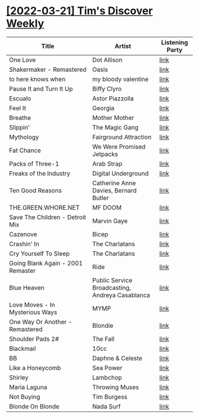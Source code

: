 # [[2022-03-21] Tim's Discover Weekly](https://open.spotify.com/user/zachthehammer/playlist/3KFW5wNQNN7aQxzwLiO51G)

| Title | Artist | Listening Party |
| --- | --- | --- |
| One Love | Dot Allison | [link](https://timstwitterlisteningparty.com/pages/replay/feed_868.html) |
| Shakermaker - Remastered | Oasis | [link](https://timstwitterlisteningparty.com/pages/replay/feed_28.html) |
| to here knows when | my bloody valentine | [link](https://timstwitterlisteningparty.com/pages/replay/feed_955.html) |
| Pause It and Turn It Up | Biffy Clyro | [link](https://timstwitterlisteningparty.com/pages/replay/feed_388.html) |
| Escualo | Astor Piazzolla | [link](https://timstwitterlisteningparty.com/pages/replay/feed_406.html) |
| Feel It | Georgia | [link](https://timstwitterlisteningparty.com/pages/replay/feed_410.html) |
| Breathe | Mother Mother | [link](https://timstwitterlisteningparty.com/pages/replay/feed_828.html) |
| Slippin' | The Magic Gang | [link](https://timstwitterlisteningparty.com/pages/replay/feed_361.html) |
| Mythology | Fairground Attraction | [link](https://timstwitterlisteningparty.com/pages/replay/feed_616.html) |
| Fat Chance | We Were Promised Jetpacks | [link](https://timstwitterlisteningparty.com/pages/replay/feed_916.html) |
| Packs of Three-1 | Arab Strap | [link](https://timstwitterlisteningparty.com/pages/replay/feed_240.html) |
| Freaks of the Industry | Digital Underground | [link]() |
| Ten Good Reasons | Catherine Anne Davies, Bernard Butler | [link](https://timstwitterlisteningparty.com/pages/replay/feed_509.html) |
| THE.GREEN.WHORE.NET | MF DOOM | [link]() |
| Save The Children - Detroit Mix | Marvin Gaye | [link]() |
| Cazenove | Bicep | [link](https://timstwitterlisteningparty.com/pages/replay/feed_1004.html) |
| Crashin' In | The Charlatans | [link](https://timstwitterlisteningparty.com/pages/replay/feed_238.html) |
| Cry Yourself To Sleep | The Charlatans | [link](https://timstwitterlisteningparty.com/pages/replay/feed_392.html) |
| Going Blank Again - 2001 Remaster | Ride | [link](https://timstwitterlisteningparty.com/pages/replay/feed_33.html) |
| Blue Heaven | Public Service Broadcasting, Andreya Casablanca | [link](https://timstwitterlisteningparty.com/pages/replay/feed_927.html) |
| Love Moves - In Mysterious Ways | MYMP | [link](https://timstwitterlisteningparty.com/pages/replay/feed_46.html) |
| One Way Or Another - Remastered | Blondie | [link](https://timstwitterlisteningparty.com/pages/replay/feed_947.html) |
| Shoulder Pads 2# | The Fall | [link](https://timstwitterlisteningparty.com/pages/replay/feed_966.html) |
| Blackmail | 10cc | [link](https://timstwitterlisteningparty.com/pages/replay/feed_160.html) |
| BB | Daphne & Celeste | [link](https://timstwitterlisteningparty.com/pages/replay/feed_634.html) |
| Like a Honeycomb | Sea Power | [link](https://timstwitterlisteningparty.com/pages/replay/feed_23.html) |
| Shirley | Lambchop | [link](https://timstwitterlisteningparty.com/pages/replay/feed_539.html) |
| Maria Laguna | Throwing Muses | [link](https://timstwitterlisteningparty.com/pages/replay/feed_417.html) |
| Not Buying | Tim Burgess | [link](https://timstwitterlisteningparty.com/pages/replay/feed_156.html) |
| Blonde On Blonde | Nada Surf | [link](https://timstwitterlisteningparty.com/pages/replay/feed_749.html) |
